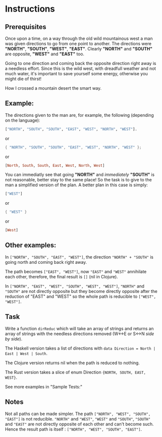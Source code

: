 # Instructions
## Prerequisites
Once upon a time, on a way through the old wild mountainous west a man was given directions to go from one point to another. The directions were **"NORTH"**, **"SOUTH"**, **"WEST"**, **"EAST"**. Clearly **"NORTH"** and **"SOUTH"** are opposite, **"WEST"** and **"EAST"** too.

Going to one direction and coming back the opposite direction right away is a needless effort. Since this is the wild west, with dreadfull weather and not much water, it's important to save yourself some energy, otherwise you might die of thirst!

How I crossed a mountain desert the smart way.

## Example:
The directions given to the man are, for example, the following (depending on the language):
``` python
["NORTH", "SOUTH", "SOUTH", "EAST", "WEST", "NORTH", "WEST"].
```
or
``` rust
{ "NORTH", "SOUTH", "SOUTH", "EAST", "WEST", "NORTH", "WEST" };
```
or
``` haskell
[North, South, South, East, West, North, West]
```
You can immediatly see that going **"NORTH"** and *immediately* **"SOUTH"** is not reasonable, better stay to the same place! So the task is to give to the man a simplified version of the plan. A better plan in this case is simply:

``` python
["WEST"]
```
or
``` rust
{ "WEST" }
```
or
``` haskell
[West]
```
## Other examples:
In `["NORTH", "SOUTH", "EAST", "WEST"]`, the direction `"NORTH" + "SOUTH"` is going north and coming back right away.

The path becomes `["EAST", "WEST"]`, now `"EAST"` and `"WEST"` annihilate each other, therefore, the final result is `[]` (nil in Clojure).

In `["NORTH", "EAST", "WEST", "SOUTH", "WEST", "WEST"]`, `"NORTH"` and `"SOUTH"` are not directly opposite but they become directly opposite after the reduction of "EAST" and "WEST" so the whole path is reducible to `["WEST", "WEST"]`.

## Task
Write a function `dirReduc` which will take an array of strings and returns an array of strings with the needless directions removed (W<->E or S<->N *side by side*).

The Haskell version takes a list of directions with `data Direction = North | East | West | South`.

The Clojure version returns nil when the path is reduced to nothing.

The Rust version takes a slice of enum Direction `{NORTH, SOUTH, EAST, WEST}`.

See more examples in "Sample Tests:"

## Notes
Not all paths can be made simpler. The path `["NORTH", "WEST", "SOUTH", "EAST"]` is not reducible. `"NORTH"` and `"WEST"`, `"WEST"` and `"SOUTH"`, `"SOUTH"` and `"EAST"` are not directly opposite of each other and can't become such. Hence the result path is itself : `["NORTH", "WEST", "SOUTH", "EAST"]`.
